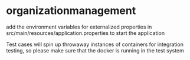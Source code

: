 # organizationmanagement
add the environment variables for externalized properties in src/main/resources/application.properties to start the application

Test cases will spin up throwaway instances of containers for integration testing, so please make sure that the docker is running in the test system
